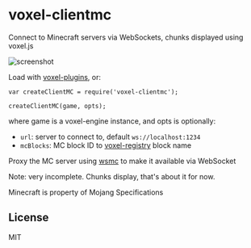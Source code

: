 # voxel-clientmc

Connect to Minecraft servers via WebSockets, chunks displayed using voxel.js

![screenshot](http://i.imgur.com/dzs5BFM.png "Screenshot")

Load with [voxel-plugins](https://github.com/deathcap/voxel-plugins), or:

    var createClientMC = require('voxel-clientmc');

    createClientMC(game, opts);

where game is a voxel-engine instance, and opts is optionally:

* `url`: server to connect to, default `ws://localhost:1234`
* `mcBlocks`: MC block ID to [voxel-registry](https://github.com/deathcap/voxel-registry) block name

Proxy the MC server using [wsmc](https://github.com/deathcap/wsmc) to make it available via WebSocket

Note: very incomplete. Chunks display, that's about it for now.

Minecraft is property of Mojang Specifications

## License

MIT

